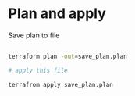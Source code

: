 # Plan and apply

Save plan to file

```bash

terraform plan -out=save_plan.plan

# apply this file

terrafrom apply save_plan.plan

```
